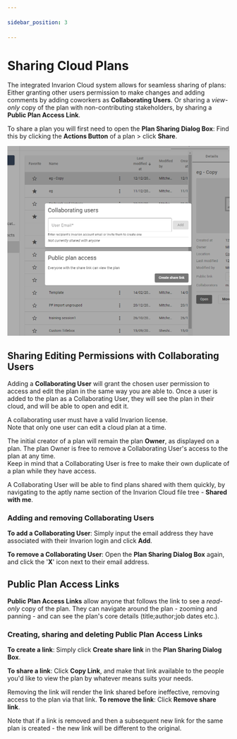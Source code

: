 ```yaml
---

sidebar_position: 3

---
```

# Sharing Cloud Plans

The integrated Invarion Cloud system allows for seamless sharing of plans: Either granting other users permission to make changes and adding comments by adding coworkers as **Collaborating Users**. Or sharing a *view-only* copy of the plan with non-contributing stakeholders, by sharing a **Public Plan Access Link**.

To share a plan you will first need to open the **Plan Sharing Dialog Box**: Find this by clicking the **Actions Button** of a plan > click **Share**.

![plan sharing dialog](./assets/ic-plan-share.png)

## Sharing Editing Permissions with Collaborating Users

Adding a **Collaborating User** will grant the chosen user permission to access and edit the plan in the same way you are able to. Once a user is added to the plan as a Collaborating User, they will see the plan in their cloud, and will be able to open and edit it.

A collaborating user must have a valid Invarion license.<br />Note that only one user can edit a cloud plan at a time.

The initial creator of a plan will remain the plan **Owner**, as displayed on a plan. The plan Owner is free to remove a Collaborating User's access to the plan at any time.<br />Keep in mind that a Collaborating User is free to make their own duplicate of a plan while they have access.

A Collaborating User will be able to find plans shared with them quickly, by navigating to the aptly name section of the Invarion Cloud file tree - **Shared with me**.

### Adding and removing Collaborating Users

**To add a Collaborating User**: Simply input the email address they have associated with their Invarion login and click **Add**.

**To remove a Collaborating User**: Open the **Plan Sharing Dialog Box** again, and click the '**X**' icon next to their email address.

## Public Plan Access Links

**Public Plan Access Links** allow anyone that follows the link to see a *read-only* copy of the plan. They can navigate around the plan - zooming and panning - and can see the plan's core details (title;author;job dates etc.).

### Creating, sharing and deleting Public Plan Access Links

**To create a link**: Simply click **Create share link** in the **Plan Sharing Dialog Box**.

**To share a link**: Click **Copy Link**, and make that link available to the people you'd like to view the plan by whatever means suits your needs.

Removing the link will render the link shared before ineffective, removing access to the plan via that link.
**To remove the link**: Click **Remove share link**.

Note that if a link is removed and then a subsequent new link for the same plan is created - the new link will be different to the original.
